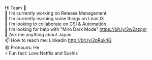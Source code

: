 Hi Team 👋<br>
🔭 I’m currently working on Release Management <br>
🌱 I’m currently learning some things on Lean IX <br>
👯 I’m looking to collaborate on CSI & Automation<br>
🤔 I’m looking for help with "Miro Dark Mode" https://bit.ly/3w2azqm<br>
💬 Ask me anything about Japan <br>
📫 How to reach me: Linkedin http://bit.ly/2pRuk4G <br>
😄 Pronouns: He <br>
⚡ Fun fact: Love Netflix and Sushis <br>
